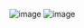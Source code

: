 ![image](https://github.com/user-attachments/assets/89f1105a-5745-4dfe-945f-cef59e8d5bb0)
![image](https://github.com/user-attachments/assets/7ce52926-03db-4472-8690-688ad32443ea)
